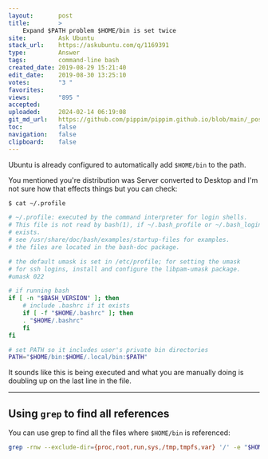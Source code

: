 ```yaml
---
layout:       post
title:        >
    Expand $PATH problem $HOME/bin is set twice
site:         Ask Ubuntu
stack_url:    https://askubuntu.com/q/1169391
type:         Answer
tags:         command-line bash
created_date: 2019-08-29 15:21:40
edit_date:    2019-08-30 13:25:10
votes:        "3 "
favorites:    
views:        "895 "
accepted:     
uploaded:     2024-02-14 06:19:08
git_md_url:   https://github.com/pippim/pippim.github.io/blob/main/_posts/2019/2019-08-29-Expand-_PATH-problem-_HOME_bin-is-set-twice.md
toc:          false
navigation:   false
clipboard:    false
---
```


Ubuntu is already configured to automatically add `$HOME/bin` to the path.

You mentioned you're distribution was Server converted to Desktop and I'm not sure how that effects things but you can check:



``` bash
$ cat ~/.profile

# ~/.profile: executed by the command interpreter for login shells.
# This file is not read by bash(1), if ~/.bash_profile or ~/.bash_login
# exists.
# see /usr/share/doc/bash/examples/startup-files for examples.
# the files are located in the bash-doc package.

# the default umask is set in /etc/profile; for setting the umask
# for ssh logins, install and configure the libpam-umask package.
#umask 022

# if running bash
if [ -n "$BASH_VERSION" ]; then
    # include .bashrc if it exists
    if [ -f "$HOME/.bashrc" ]; then
	. "$HOME/.bashrc"
    fi
fi

# set PATH so it includes user's private bin directories
PATH="$HOME/bin:$HOME/.local/bin:$PATH"
```

It sounds like this is being executed and what you are manually doing is doubling up on the last line in the file.


----------


## Using `grep` to find all references

You can use grep to find all the files where `$HOME/bin` is referenced:

``` bash
grep -rnw --exclude-dir={proc,root,run,sys,/tmp,tmpfs,var} '/' -e "$HOME/bin"
```
